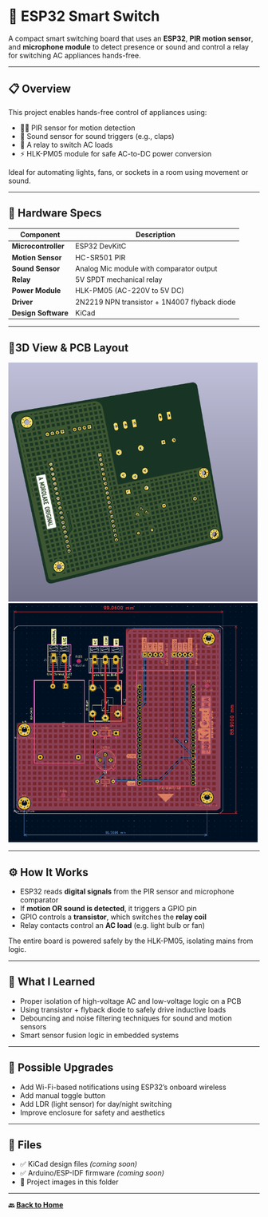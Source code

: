 # 🔌 ESP32 Smart Switch

A compact smart switching board that uses an **ESP32**, **PIR motion sensor**, and **microphone module** to detect presence or sound and control a relay for switching AC appliances hands-free.

---

## 📋 Overview

This project enables hands-free control of appliances using:
- 🕵🏽 PIR sensor for motion detection
- 👏 Sound sensor for sound triggers (e.g., claps)
- 🔁 A relay to switch AC loads
- ⚡ HLK-PM05 module for safe AC-to-DC power conversion

Ideal for automating lights, fans, or sockets in a room using movement or sound.

---

## 🔩 Hardware Specs

| Component            | Description                                |
|----------------------|--------------------------------------------|
| **Microcontroller**  | ESP32 DevKitC                              |
| **Motion Sensor**    | HC-SR501 PIR                               |
| **Sound Sensor**     | Analog Mic module with comparator output   |
| **Relay**            | 5V SPDT mechanical relay                   |
| **Power Module**     | HLK-PM05 (AC-220V to 5V DC)                |
| **Driver**           | 2N2219 NPN transistor + 1N4007 flyback diode |
| **Design Software**  | KiCad                                      |

---

## 📐3D View & PCB Layout

<img src="esp32-smart-switch-3D-bottom-view.png" width="500" alt="ESP32 Smart Switch Schematic">

<img src="esp32-smart-switch-layout.png" width="500" alt="ESP32 Smart Switch PCB Layout">

---

## ⚙️ How It Works

- ESP32 reads **digital signals** from the PIR sensor and microphone comparator
- If **motion OR sound is detected**, it triggers a GPIO pin
- GPIO controls a **transistor**, which switches the **relay coil**
- Relay contacts control an **AC load** (e.g. light bulb or fan)

The entire board is powered safely by the HLK-PM05, isolating mains from logic.

---

## 🧠 What I Learned

- Proper isolation of high-voltage AC and low-voltage logic on a PCB
- Using transistor + flyback diode to safely drive inductive loads
- Debouncing and noise filtering techniques for sound and motion sensors
- Smart sensor fusion logic in embedded systems

---

## 🚀 Possible Upgrades

- Add Wi-Fi-based notifications using ESP32’s onboard wireless
- Add manual toggle button
- Add LDR (light sensor) for day/night switching
- Improve enclosure for safety and aesthetics

---

## 📁 Files

- ✅ KiCad design files *(coming soon)*
- ✅ Arduino/ESP-IDF firmware *(coming soon)*
- 📸 Project images in this folder

---

**🔙 [Back to Home](../../README.md)**
